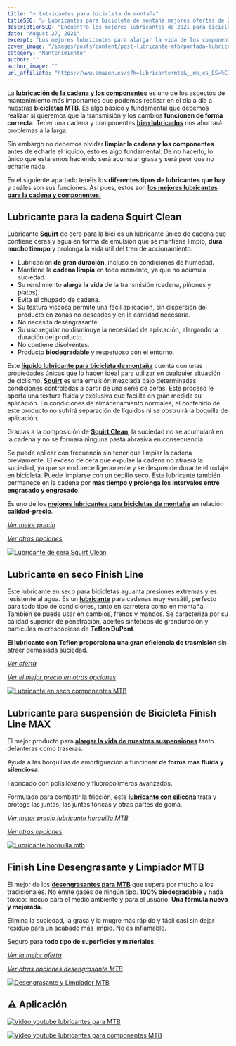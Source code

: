```yaml
---
title: "⭐ Lubricantes para bicicleta de montaña"
titleSEO: "▷ Lubricantes para bicicleta de montaña mejores ofertas de 2021"
descriptionSEO: "Encuentra los mejores lubricantes de 2021 para bicicleta de montaña. En este artículo encontrarás las mejores ofertas. ¡Entra y cómpralos al mejor precio!"
date: "August 27, 2021"
excerpt: "Los mejores lubricantes para alargar la vida de los componentes."
cover_image: "/images/posts/content/post-lubricante-mtb/portada-lubricante-mtb.jpg"
category: "Mantenimiento"
author: ""
author_image: ""
url_affiliate: "https://www.amazon.es/s?k=lubricante+mtb&__mk_es_ES=%C3%85M%C3%85%C5%BD%C3%95%C3%91&linkCode=ll2&tag=devser-21&linkId=953eba3bb34f93ca5f0b3903e9377c1f&language=es_ES&ref_=as_li_ss_tl"
---
```


La [**lubricación de la cadena y los componentes**](https://www.amazon.es/s?k=lubricante+mtb&__mk_es_ES=%C3%85M%C3%85%C5%BD%C3%95%C3%91&linkCode=ll2&tag=devser-21&linkId=953eba3bb34f93ca5f0b3903e9377c1f&language=es_ES&ref_=as_li_ss_tl) es uno de los aspectos de mantenimiento más importantes que podemos realizar en el día a día a nuestras **bicicletas MTB**. Es algo básico y fundamental que debemos realizar si queremos que la transmisión y los cambios **funcionen de forma correcta**. Tener una cadena y componentes [**bien lubricados**](https://www.amazon.es/s?k=lubricante+mtb&__mk_es_ES=%C3%85M%C3%85%C5%BD%C3%95%C3%91&linkCode=ll2&tag=devser-21&linkId=953eba3bb34f93ca5f0b3903e9377c1f&language=es_ES&ref_=as_li_ss_tl) nos ahorrará problemas a la larga. 

Sin embargo no debemos olvidar **limpiar la cadena y los componentes** antes de echarle el líquido, esto es algo fundamental. De no hacerlo, lo único que estaremos haciendo será acumular grasa y será peor que no echarle nada. 

En el siguiente apartado tenéis los **diferentes tipos de lubricantes que hay** y cuáles son sus funciones. Así pues, estos son [**los mejores lubricantes para la cadena y componentes:**](https://www.amazon.es/s?k=lubricante+mtb&__mk_es_ES=%C3%85M%C3%85%C5%BD%C3%95%C3%91&linkCode=ll2&tag=devser-21&linkId=953eba3bb34f93ca5f0b3903e9377c1f&language=es_ES&ref_=as_li_ss_tl)

## Lubricante para la cadena Squirt Clean

Lubricante [**Squirt**](https://www.amazon.es/SQUIRT-LUBRICANTE-CADENA-LARGA-DURACI%C3%93N/dp/B00ANNR15G?__mk_es_ES=%C3%85M%C3%85%C5%BD%C3%95%C3%91&dchild=1&keywords=lubricante+mtb&qid=1631293573&sr=8-5&linkCode=ll1&tag=devser-21&linkId=cb8e76eac50d01c124d15119873e6c7d&language=es_ES&ref_=as_li_ss_tl) de cera para la bici es un lubricante único de cadena que contiene ceras y agua en forma de emulsión que se mantiene limpio, **dura mucho tiempo** y prolonga la vida útil del tren de accionamiento.

- Lubricación **de gran duración**, incluso en condiciones de humedad. 
- Mantiene la **cadena limpia** en todo momento, ya que no acumula suciedad. 
- Su rendimiento **alarga la vida** de la transmisión (cadena, piñones y platos). 
- Evita el chupado de cadena. 
- Su textura viscosa permite una fácil aplicación, sin dispersión del producto en zonas no deseadas y en la cantidad necesaría. 
- No necesita desengrasante. 
- Su uso regular no disminuye la necesidad de aplicación, alargando la duración del producto. 
- No contiene disolventes. 
- Producto **biodegradable** y respetuoso con el entorno.

Este [**líquido lubricante para bicicleta de montaña**](https://www.amazon.es/SQUIRT-LUBRICANTE-CADENA-LARGA-DURACI%C3%93N/dp/B00ANNR15G?__mk_es_ES=%C3%85M%C3%85%C5%BD%C3%95%C3%91&dchild=1&keywords=lubricante+mtb&qid=1631293573&sr=8-5&linkCode=ll1&tag=devser-21&linkId=cb8e76eac50d01c124d15119873e6c7d&language=es_ES&ref_=as_li_ss_tl) cuenta con unas propiedades únicas que lo hacen ideal para utilizar en cualquier situación de ciclismo. [**Squirt**](https://www.amazon.es/SQUIRT-LUBRICANTE-CADENA-LARGA-DURACI%C3%93N/dp/B00ANNR15G?__mk_es_ES=%C3%85M%C3%85%C5%BD%C3%95%C3%91&dchild=1&keywords=lubricante+mtb&qid=1631293573&sr=8-5&linkCode=ll1&tag=devser-21&linkId=cb8e76eac50d01c124d15119873e6c7d&language=es_ES&ref_=as_li_ss_tl) es una emulsión mezclada bajo determinadas condiciones controladas a partir de una serie de ceras. Este proceso le aporta una textura fluida y exclusiva que facilita en gran medida su aplicación. En condiciones de almacenamiento normales, el contenido de este producto no sufrirá separación de líquidos ni se obstruirá la boquilla de aplicación.

Gracias a la composición de [**Squirt Clean**](https://www.amazon.es/SQUIRT-LUBRICANTE-CADENA-LARGA-DURACI%C3%93N/dp/B00ANNR15G?__mk_es_ES=%C3%85M%C3%85%C5%BD%C3%95%C3%91&dchild=1&keywords=lubricante+mtb&qid=1631293573&sr=8-5&linkCode=ll1&tag=devser-21&linkId=cb8e76eac50d01c124d15119873e6c7d&language=es_ES&ref_=as_li_ss_tl), la suciedad no se acumulará en la cadena y no se formará ninguna pasta abrasiva en consecuencia.

Se puede aplicar con frecuencia sin tener que limpiar la cadena previamente. El exceso de cera que expulse la cadena no atraerá la suciedad, ya que se endurece ligeramente y se desprende durante el rodaje en bicicleta. Puede limpiarse con un cepillo seco. Este lubricante también permanece en la cadena por **más tiempo y prolonga los intervalos entre engrasado y engrasado**.

Es uno de los [**mejores lubricantes para bicicletas de montaña**](https://www.amazon.es/SQUIRT-LUBRICANTE-CADENA-LARGA-DURACI%C3%93N/dp/B00ANNR15G?__mk_es_ES=%C3%85M%C3%85%C5%BD%C3%95%C3%91&dchild=1&keywords=lubricante+mtb&qid=1631293573&sr=8-5&linkCode=ll1&tag=devser-21&linkId=cb8e76eac50d01c124d15119873e6c7d&language=es_ES&ref_=as_li_ss_tl) en relación **calidad-precio**.

*[Ver mejor precio](https://www.amazon.es/SQUIRT-LUBRICANTE-CADENA-LARGA-DURACI%C3%93N/dp/B00ANNR15G?__mk_es_ES=%C3%85M%C3%85%C5%BD%C3%95%C3%91&dchild=1&keywords=lubricante+mtb&qid=1631293573&sr=8-5&linkCode=ll1&tag=devser-21&linkId=cb8e76eac50d01c124d15119873e6c7d&language=es_ES&ref_=as_li_ss_tl)*

*[Ver otras opciones](https://www.amazon.es/s?k=lubricante+mtb+cadena&__mk_es_ES=%C3%85M%C3%85%C5%BD%C3%95%C3%91&linkCode=ll2&tag=devser-21&linkId=a9b2b0ed1b1bfaa73b7f838f2a911610&language=es_ES&ref_=as_li_ss_tl)*

[![Lubricante de cera Squirt Clean](/images/posts/content/post-lubricante-mtb/lubricante-cadena-mtb.jpg)](https://www.amazon.es/SQUIRT-LUBRICANTE-CADENA-LARGA-DURACI%C3%93N/dp/B00ANNR15G?__mk_es_ES=%C3%85M%C3%85%C5%BD%C3%95%C3%91&dchild=1&keywords=lubricante+mtb&qid=1631293573&sr=8-5&linkCode=ll1&tag=devser-21&linkId=cb8e76eac50d01c124d15119873e6c7d&language=es_ES&ref_=as_li_ss_tl "Lubricante de cera Squirt Clean")

## Lubricante en seco Finish Line

Este lubricante en seco para bicicletas aguanta presiones extremas y es resistente al agua. Es un [**lubricante**](https://www.amazon.es/Finish-Line-Lubricante-Transmisi%C3%B3n-Aerosol/dp/B00U30TFAS?__mk_es_ES=%C3%85M%C3%85%C5%BD%C3%95%C3%91&dchild=1&keywords=finish%2Bline&qid=1631293605&s=sports&sr=1-3&th=1&linkCode=ll1&tag=devser-21&linkId=99e72bafa271512a68c50eb1d6713dd9&language=es_ES&ref_=as_li_ss_tl) para cadenas muy versátil, perfecto para todo tipo de condiciones, tanto en carretera como en montaña. También se puede usar en cambios, frenos y mandos. Se caracteriza por su calidad superior de penetración, aceites sintéticos de granduración y partículas microscópicas de **Teflon DuPont**. 

**El lubricante con Teflon proporciona una gran eficiencia de trasmisión** sin atraer demasiada suciedad.

*[Ver oferta](https://www.amazon.es/Finish-Line-Lubricante-Transmisi%C3%B3n-Aerosol/dp/B00U30TFAS?__mk_es_ES=%C3%85M%C3%85%C5%BD%C3%95%C3%91&dchild=1&keywords=finish%2Bline&qid=1631293605&s=sports&sr=1-3&th=1&linkCode=ll1&tag=devser-21&linkId=99e72bafa271512a68c50eb1d6713dd9&language=es_ES&ref_=as_li_ss_tl)*

*[Ver el mejor precio en otras opciones](https://www.amazon.es/s?k=lubricante+mtb&__mk_es_ES=%C3%85M%C3%85%C5%BD%C3%95%C3%91&linkCode=ll2&tag=devser-21&linkId=a7f2502389a00282399335e1ac94e1e1&language=es_ES&ref_=as_li_ss_tl)*

[![Lubricante en seco componentes MTB](/images/posts/content/post-lubricante-mtb/lubricante-componentes-mtb.jpg)](https://www.amazon.es/Finish-Line-Lubricante-Transmisi%C3%B3n-Aerosol/dp/B00U30TFAS?__mk_es_ES=%C3%85M%C3%85%C5%BD%C3%95%C3%91&dchild=1&keywords=finish%2Bline&qid=1631293605&s=sports&sr=1-3&th=1&linkCode=ll1&tag=devser-21&linkId=99e72bafa271512a68c50eb1d6713dd9&language=es_ES&ref_=as_li_ss_tl "Lubricante en seco componentes MTB")

## Lubricante para suspensión de Bicicleta Finish Line MAX

El mejor producto para [**alargar la vida de nuestras suspensiones**](https://www.amazon.es/Lubricante-Finish-Line-Suspensi%C3%B3n-266ml/dp/B06XGW8K1D?__mk_es_ES=%C3%85M%C3%85%C5%BD%C3%95%C3%91&dchild=1&keywords=finish+line+suspension&qid=1631293609&s=sports&sr=1-1&linkCode=ll1&tag=devser-21&linkId=1ba5e1b88e7110e5e35f25a0bbb4ffd2&language=es_ES&ref_=as_li_ss_tl) tanto delanteras como traseras.

Ayuda a las horquillas de amortiguación a funcionar **de forma más fluida y silenciosa**.

Fabricado con polisiloxano y fluoropolímeros avanzados.

Formulado para combatir la fricción, este [**lubricante con silicona**](https://www.amazon.es/Lubricante-Finish-Line-Suspensi%C3%B3n-266ml/dp/B06XGW8K1D?__mk_es_ES=%C3%85M%C3%85%C5%BD%C3%95%C3%91&dchild=1&keywords=finish+line+suspension&qid=1631293609&s=sports&sr=1-1&linkCode=ll1&tag=devser-21&linkId=1ba5e1b88e7110e5e35f25a0bbb4ffd2&language=es_ES&ref_=as_li_ss_tl) trata y protege las juntas, las juntas tóricas y otras partes de goma.

*[Ver mejor precio lubricante horquilla MTB](https://www.amazon.es/Lubricante-Finish-Line-Suspensi%C3%B3n-266ml/dp/B06XGW8K1D?__mk_es_ES=%C3%85M%C3%85%C5%BD%C3%95%C3%91&dchild=1&keywords=finish+line+suspension&qid=1631293609&s=sports&sr=1-1&linkCode=ll1&tag=devser-21&linkId=1ba5e1b88e7110e5e35f25a0bbb4ffd2&language=es_ES&ref_=as_li_ss_tl)*

*[Ver otras opciones](https://www.amazon.es/s?k=lubricante+suspension&i=sporting&__mk_es_ES=%C3%85M%C3%85%C5%BD%C3%95%C3%91&linkCode=ll2&tag=devser-21&linkId=09c8144eba661e74b33232db4abffc4a&language=es_ES&ref_=as_li_ss_tl)*

[![Lubricante horquilla mtb](/images/posts/content/post-lubricante-mtb/lubricante-suspension-mtb.jpg)](https://www.amazon.es/Lubricante-Finish-Line-Suspensi%C3%B3n-266ml/dp/B06XGW8K1D?__mk_es_ES=%C3%85M%C3%85%C5%BD%C3%95%C3%91&dchild=1&keywords=finish+line+suspension&qid=1631293609&s=sports&sr=1-1&linkCode=ll1&tag=devser-21&linkId=1ba5e1b88e7110e5e35f25a0bbb4ffd2&language=es_ES&ref_=as_li_ss_tl "Lubricante horquilla mtb")

## Finish Line Desengrasante y Limpiador MTB

El mejor de los [**desengrasantes para MTB**](https://www.amazon.es/Finish-Line-Desengrasante-Limpiador-Hombre/dp/B00WL0K818?__mk_es_ES=%C3%85M%C3%85%C5%BD%C3%95%C3%91&crid=1ZI02S4ASKL4K&dchild=1&keywords=finish%2Bline%2Bdesengrasante&qid=1631293613&s=sports&sprefix=finish%2Bline%2Bdes%2Csporting%2C216&sr=1-2&th=1&linkCode=ll1&tag=devser-21&linkId=e47dadf7fd14f92ebc17198ec1324bb4&language=es_ES&ref_=as_li_ss_tl) que supera por mucho a los tradicionales. No emite gases de ningún tipo. **100% biodegradable** y nada tóxico: Inocuo para el medio ambiente y para el usuario. **Una fórmula nueva y mejorada.** 

Elimina la suciedad, la grasa y la mugre más rápido y fácil casi sin dejar residuo para un acabado más limpio. No es inflamable. 

Seguro para **todo tipo de superficies y materiales.**

*[Ver la mejor oferta](https://www.amazon.es/Finish-Line-Desengrasante-Limpiador-Hombre/dp/B00WL0K818?__mk_es_ES=%C3%85M%C3%85%C5%BD%C3%95%C3%91&crid=1ZI02S4ASKL4K&dchild=1&keywords=finish%2Bline%2Bdesengrasante&qid=1631293613&s=sports&sprefix=finish%2Bline%2Bdes%2Csporting%2C216&sr=1-2&th=1&linkCode=ll1&tag=devser-21&linkId=e47dadf7fd14f92ebc17198ec1324bb4&language=es_ES&ref_=as_li_ss_tl)*

*[Ver otras opciones desengrasante MTB](https://www.amazon.es/s?k=Desengrasante+mtb&i=sporting&__mk_es_ES=%C3%85M%C3%85%C5%BD%C3%95%C3%91&linkCode=ll2&tag=devser-21&linkId=4fb1e0950c3b957f1e1bed168fdadfbf&language=es_ES&ref_=as_li_ss_tl)*

[![Desengrasante y Limpiador MTB](/images/posts/content/post-limpiar-mtb/desengrasante-cadena-mtb.jpg)](https://www.amazon.es/Finish-Line-Desengrasante-Limpiador-Hombre/dp/B00WL0K818?__mk_es_ES=%C3%85M%C3%85%C5%BD%C3%95%C3%91&crid=1ZI02S4ASKL4K&dchild=1&keywords=finish%2Bline%2Bdesengrasante&qid=1631293613&s=sports&sprefix=finish%2Bline%2Bdes%2Csporting%2C216&sr=1-2&th=1&linkCode=ll1&tag=devser-21&linkId=e47dadf7fd14f92ebc17198ec1324bb4&language=es_ES&ref_=as_li_ss_tl "Desengrasante y Limpiador MTB")

## ⚠️ Aplicación

[![Video youtube lubricantes para MTB](/images/posts/content/post-lubricante-mtb/lubricante-mtb-youtube.jpg)](https://www.youtube.com/watch?v=D02jjoUdLN0 "Video youtube lubricantes para MT")

[![Video youtube lubricantes para componentes MTB](/images/posts/content/post-lubricante-mtb/lubricante-componentes-mtb-youtube.jpg)](https://www.youtube.com/watch?v=5LaEKYWqS-c "Video youtube lubricantes para componentes MTB")




